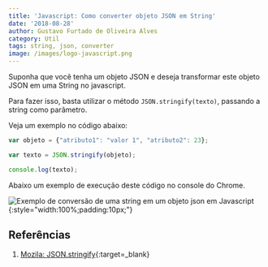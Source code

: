 ```yaml
---
title: 'Javascript: Como converter objeto JSON em String'
date: '2018-08-28'
author: Gustavo Furtado de Oliveira Alves
category: Util
tags: string, json, converter
image: /images/logo-javascript.png
---
```


Suponha que você tenha um objeto JSON e deseja transformar este objeto JSON em uma String no javascript.

Para fazer isso, basta utilizar o método `JSON.stringify(texto)`, passando a string como parâmetro.

Veja um exemplo no código abaixo:

```javascript
var objeto = {"atributo1": "valor 1", "atributo2": 23};

var texto = JSON.stringify(objeto);

console.log(texto);
```

Abaixo um exemplo de execução deste código no console do Chrome.

![Exemplo de conversão de uma string em um objeto json em Javascript](/images/converte-json-para-string-em-javascript.gif){:style="width:100%;padding:10px;"}

## Referências

1. [Mozila: JSON.stringify](https://developer.mozilla.org/en-US/docs/Web/JavaScript/Reference/Global_Objects/JSON/stringify){:target=\_blank}